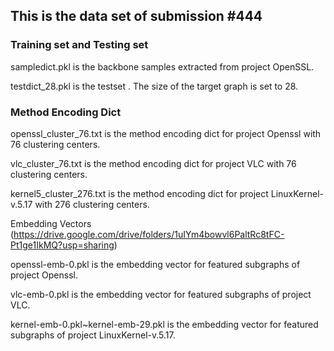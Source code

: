 ## This is the data set of submission #444


### Training set and Testing set

sampledict.pkl is the backbone samples extracted from project OpenSSL.

testdict_28.pkl is the testset . The size of the target graph is set to 28.

### Method Encoding Dict

openssl_cluster_76.txt is the method encoding dict for project Openssl with 76 clustering centers.

vlc_cluster_76.txt is the method encoding dict for project VLC with 76 clustering centers.

kernel5_cluster_276.txt is the method encoding dict for project LinuxKernel-v.5.17 with 276 clustering centers.


Embedding Vectors
(https://drive.google.com/drive/folders/1uIYm4bowvl6PaltRc8tFC-Pt1ge1IkMQ?usp=sharing)

openssl-emb-0.pkl is the embedding vector for featured subgraphs of project Openssl.

vlc-emb-0.pkl is the embedding vector for featured subgraphs of project VLC.

kernel-emb-0.pkl~kernel-emb-29.pkl is the embedding vector for featured subgraphs of project LinuxKernel-v.5.17.